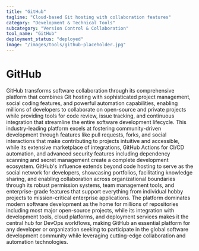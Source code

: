 ```yaml
---
title: "GitHub"
tagline: "Cloud-based Git hosting with collaboration features"
category: "Development & Technical Tools"
subcategory: "Version Control & Collaboration"
tool_name: "GitHub"
deployment_status: "deployed"
image: "/images/tools/github-placeholder.jpg"
---
```


# GitHub

GitHub transforms software collaboration through its comprehensive platform that combines Git hosting with sophisticated project management, social coding features, and powerful automation capabilities, enabling millions of developers to collaborate on open-source and private projects while providing tools for code review, issue tracking, and continuous integration that streamline the entire software development lifecycle. This industry-leading platform excels at fostering community-driven development through features like pull requests, forks, and social interactions that make contributing to projects intuitive and accessible, while its extensive marketplace of integrations, GitHub Actions for CI/CD automation, and advanced security features including dependency scanning and secret management create a complete development ecosystem. GitHub's influence extends beyond code hosting to serve as the social network for developers, showcasing portfolios, facilitating knowledge sharing, and enabling collaboration across organizational boundaries through its robust permission systems, team management tools, and enterprise-grade features that support everything from individual hobby projects to mission-critical enterprise applications. The platform dominates modern software development as the home for millions of repositories including most major open-source projects, while its integration with development tools, cloud platforms, and deployment services makes it the central hub for DevOps workflows, making GitHub an essential platform for any developer or organization seeking to participate in the global software development community while leveraging cutting-edge collaboration and automation technologies.